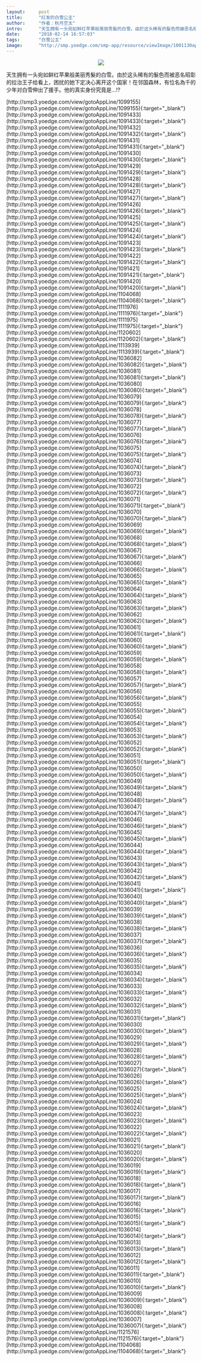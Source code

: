 ```yaml
---
layout:     post
title:      "红发的白雪公主"
author:     "作者：秋月空太"
intro:      "天生拥有一头宛如鲜红苹果般美丽秀髮的白雪。由於这头稀有的髮色而被恶名昭彰的拉治王子给看上，困扰的她下定决心离开这个国家！在邻国森林，有位名為千的少年对白雪伸出了援手。他的真实身份究竟是…!?"
date:       "2018-02-14 16:57:03"
tags:       "白雪公主"
image:      "http://smp.yoedge.com/smp-app/resource/viewImage/1001130appline.png"
---
```

<div style="text-align: center">
<p><img src="http://smp.yoedge.com/smp-app/resource/viewImage/1001130appline.png"/></p>
</div>
<p class="post-meta">
<span>天生拥有一头宛如鲜红苹果般美丽秀髮的白雪。由於这头稀有的髮色而被恶名昭彰的拉治王子给看上，困扰的她下定决心离开这个国家！在邻国森林，有位名為千的少年对白雪伸出了援手。他的真实身份究竟是…!?</span>
</p>
[http://smp3.yoedge.com/view/gotoAppLine/1099155](http://smp3.yoedge.com/view/gotoAppLine/1099155){:target="_blank"}
[http://smp3.yoedge.com/view/gotoAppLine/1091433](http://smp3.yoedge.com/view/gotoAppLine/1091433){:target="_blank"}
[http://smp3.yoedge.com/view/gotoAppLine/1091432](http://smp3.yoedge.com/view/gotoAppLine/1091432){:target="_blank"}
[http://smp3.yoedge.com/view/gotoAppLine/1091431](http://smp3.yoedge.com/view/gotoAppLine/1091431){:target="_blank"}
[http://smp3.yoedge.com/view/gotoAppLine/1091430](http://smp3.yoedge.com/view/gotoAppLine/1091430){:target="_blank"}
[http://smp3.yoedge.com/view/gotoAppLine/1091429](http://smp3.yoedge.com/view/gotoAppLine/1091429){:target="_blank"}
[http://smp3.yoedge.com/view/gotoAppLine/1091428](http://smp3.yoedge.com/view/gotoAppLine/1091428){:target="_blank"}
[http://smp3.yoedge.com/view/gotoAppLine/1091427](http://smp3.yoedge.com/view/gotoAppLine/1091427){:target="_blank"}
[http://smp3.yoedge.com/view/gotoAppLine/1091426](http://smp3.yoedge.com/view/gotoAppLine/1091426){:target="_blank"}
[http://smp3.yoedge.com/view/gotoAppLine/1091425](http://smp3.yoedge.com/view/gotoAppLine/1091425){:target="_blank"}
[http://smp3.yoedge.com/view/gotoAppLine/1091424](http://smp3.yoedge.com/view/gotoAppLine/1091424){:target="_blank"}
[http://smp3.yoedge.com/view/gotoAppLine/1091423](http://smp3.yoedge.com/view/gotoAppLine/1091423){:target="_blank"}
[http://smp3.yoedge.com/view/gotoAppLine/1091422](http://smp3.yoedge.com/view/gotoAppLine/1091422){:target="_blank"}
[http://smp3.yoedge.com/view/gotoAppLine/1091421](http://smp3.yoedge.com/view/gotoAppLine/1091421){:target="_blank"}
[http://smp3.yoedge.com/view/gotoAppLine/1091420](http://smp3.yoedge.com/view/gotoAppLine/1091420){:target="_blank"}
[http://smp3.yoedge.com/view/gotoAppLine/1104068](http://smp3.yoedge.com/view/gotoAppLine/1104068){:target="_blank"}
[http://smp3.yoedge.com/view/gotoAppLine/1111976](http://smp3.yoedge.com/view/gotoAppLine/1111976){:target="_blank"}
[http://smp3.yoedge.com/view/gotoAppLine/1111975](http://smp3.yoedge.com/view/gotoAppLine/1111975){:target="_blank"}
[http://smp3.yoedge.com/view/gotoAppLine/1120602](http://smp3.yoedge.com/view/gotoAppLine/1120602){:target="_blank"}
[http://smp3.yoedge.com/view/gotoAppLine/1113939](http://smp3.yoedge.com/view/gotoAppLine/1113939){:target="_blank"}
[http://smp3.yoedge.com/view/gotoAppLine/1036082](http://smp3.yoedge.com/view/gotoAppLine/1036082){:target="_blank"}
[http://smp3.yoedge.com/view/gotoAppLine/1036081](http://smp3.yoedge.com/view/gotoAppLine/1036081){:target="_blank"}
[http://smp3.yoedge.com/view/gotoAppLine/1036080](http://smp3.yoedge.com/view/gotoAppLine/1036080){:target="_blank"}
[http://smp3.yoedge.com/view/gotoAppLine/1036079](http://smp3.yoedge.com/view/gotoAppLine/1036079){:target="_blank"}
[http://smp3.yoedge.com/view/gotoAppLine/1036078](http://smp3.yoedge.com/view/gotoAppLine/1036078){:target="_blank"}
[http://smp3.yoedge.com/view/gotoAppLine/1036077](http://smp3.yoedge.com/view/gotoAppLine/1036077){:target="_blank"}
[http://smp3.yoedge.com/view/gotoAppLine/1036076](http://smp3.yoedge.com/view/gotoAppLine/1036076){:target="_blank"}
[http://smp3.yoedge.com/view/gotoAppLine/1036075](http://smp3.yoedge.com/view/gotoAppLine/1036075){:target="_blank"}
[http://smp3.yoedge.com/view/gotoAppLine/1036074](http://smp3.yoedge.com/view/gotoAppLine/1036074){:target="_blank"}
[http://smp3.yoedge.com/view/gotoAppLine/1036073](http://smp3.yoedge.com/view/gotoAppLine/1036073){:target="_blank"}
[http://smp3.yoedge.com/view/gotoAppLine/1036072](http://smp3.yoedge.com/view/gotoAppLine/1036072){:target="_blank"}
[http://smp3.yoedge.com/view/gotoAppLine/1036071](http://smp3.yoedge.com/view/gotoAppLine/1036071){:target="_blank"}
[http://smp3.yoedge.com/view/gotoAppLine/1036070](http://smp3.yoedge.com/view/gotoAppLine/1036070){:target="_blank"}
[http://smp3.yoedge.com/view/gotoAppLine/1036069](http://smp3.yoedge.com/view/gotoAppLine/1036069){:target="_blank"}
[http://smp3.yoedge.com/view/gotoAppLine/1036068](http://smp3.yoedge.com/view/gotoAppLine/1036068){:target="_blank"}
[http://smp3.yoedge.com/view/gotoAppLine/1036067](http://smp3.yoedge.com/view/gotoAppLine/1036067){:target="_blank"}
[http://smp3.yoedge.com/view/gotoAppLine/1036066](http://smp3.yoedge.com/view/gotoAppLine/1036066){:target="_blank"}
[http://smp3.yoedge.com/view/gotoAppLine/1036065](http://smp3.yoedge.com/view/gotoAppLine/1036065){:target="_blank"}
[http://smp3.yoedge.com/view/gotoAppLine/1036064](http://smp3.yoedge.com/view/gotoAppLine/1036064){:target="_blank"}
[http://smp3.yoedge.com/view/gotoAppLine/1036063](http://smp3.yoedge.com/view/gotoAppLine/1036063){:target="_blank"}
[http://smp3.yoedge.com/view/gotoAppLine/1036062](http://smp3.yoedge.com/view/gotoAppLine/1036062){:target="_blank"}
[http://smp3.yoedge.com/view/gotoAppLine/1036061](http://smp3.yoedge.com/view/gotoAppLine/1036061){:target="_blank"}
[http://smp3.yoedge.com/view/gotoAppLine/1036060](http://smp3.yoedge.com/view/gotoAppLine/1036060){:target="_blank"}
[http://smp3.yoedge.com/view/gotoAppLine/1036059](http://smp3.yoedge.com/view/gotoAppLine/1036059){:target="_blank"}
[http://smp3.yoedge.com/view/gotoAppLine/1036058](http://smp3.yoedge.com/view/gotoAppLine/1036058){:target="_blank"}
[http://smp3.yoedge.com/view/gotoAppLine/1036057](http://smp3.yoedge.com/view/gotoAppLine/1036057){:target="_blank"}
[http://smp3.yoedge.com/view/gotoAppLine/1036056](http://smp3.yoedge.com/view/gotoAppLine/1036056){:target="_blank"}
[http://smp3.yoedge.com/view/gotoAppLine/1036055](http://smp3.yoedge.com/view/gotoAppLine/1036055){:target="_blank"}
[http://smp3.yoedge.com/view/gotoAppLine/1036054](http://smp3.yoedge.com/view/gotoAppLine/1036054){:target="_blank"}
[http://smp3.yoedge.com/view/gotoAppLine/1036053](http://smp3.yoedge.com/view/gotoAppLine/1036053){:target="_blank"}
[http://smp3.yoedge.com/view/gotoAppLine/1036052](http://smp3.yoedge.com/view/gotoAppLine/1036052){:target="_blank"}
[http://smp3.yoedge.com/view/gotoAppLine/1036051](http://smp3.yoedge.com/view/gotoAppLine/1036051){:target="_blank"}
[http://smp3.yoedge.com/view/gotoAppLine/1036050](http://smp3.yoedge.com/view/gotoAppLine/1036050){:target="_blank"}
[http://smp3.yoedge.com/view/gotoAppLine/1036049](http://smp3.yoedge.com/view/gotoAppLine/1036049){:target="_blank"}
[http://smp3.yoedge.com/view/gotoAppLine/1036048](http://smp3.yoedge.com/view/gotoAppLine/1036048){:target="_blank"}
[http://smp3.yoedge.com/view/gotoAppLine/1036047](http://smp3.yoedge.com/view/gotoAppLine/1036047){:target="_blank"}
[http://smp3.yoedge.com/view/gotoAppLine/1036046](http://smp3.yoedge.com/view/gotoAppLine/1036046){:target="_blank"}
[http://smp3.yoedge.com/view/gotoAppLine/1036045](http://smp3.yoedge.com/view/gotoAppLine/1036045){:target="_blank"}
[http://smp3.yoedge.com/view/gotoAppLine/1036044](http://smp3.yoedge.com/view/gotoAppLine/1036044){:target="_blank"}
[http://smp3.yoedge.com/view/gotoAppLine/1036043](http://smp3.yoedge.com/view/gotoAppLine/1036043){:target="_blank"}
[http://smp3.yoedge.com/view/gotoAppLine/1036042](http://smp3.yoedge.com/view/gotoAppLine/1036042){:target="_blank"}
[http://smp3.yoedge.com/view/gotoAppLine/1036041](http://smp3.yoedge.com/view/gotoAppLine/1036041){:target="_blank"}
[http://smp3.yoedge.com/view/gotoAppLine/1036040](http://smp3.yoedge.com/view/gotoAppLine/1036040){:target="_blank"}
[http://smp3.yoedge.com/view/gotoAppLine/1036039](http://smp3.yoedge.com/view/gotoAppLine/1036039){:target="_blank"}
[http://smp3.yoedge.com/view/gotoAppLine/1036038](http://smp3.yoedge.com/view/gotoAppLine/1036038){:target="_blank"}
[http://smp3.yoedge.com/view/gotoAppLine/1036037](http://smp3.yoedge.com/view/gotoAppLine/1036037){:target="_blank"}
[http://smp3.yoedge.com/view/gotoAppLine/1036036](http://smp3.yoedge.com/view/gotoAppLine/1036036){:target="_blank"}
[http://smp3.yoedge.com/view/gotoAppLine/1036035](http://smp3.yoedge.com/view/gotoAppLine/1036035){:target="_blank"}
[http://smp3.yoedge.com/view/gotoAppLine/1036034](http://smp3.yoedge.com/view/gotoAppLine/1036034){:target="_blank"}
[http://smp3.yoedge.com/view/gotoAppLine/1036033](http://smp3.yoedge.com/view/gotoAppLine/1036033){:target="_blank"}
[http://smp3.yoedge.com/view/gotoAppLine/1036032](http://smp3.yoedge.com/view/gotoAppLine/1036032){:target="_blank"}
[http://smp3.yoedge.com/view/gotoAppLine/1036031](http://smp3.yoedge.com/view/gotoAppLine/1036031){:target="_blank"}
[http://smp3.yoedge.com/view/gotoAppLine/1036030](http://smp3.yoedge.com/view/gotoAppLine/1036030){:target="_blank"}
[http://smp3.yoedge.com/view/gotoAppLine/1036029](http://smp3.yoedge.com/view/gotoAppLine/1036029){:target="_blank"}
[http://smp3.yoedge.com/view/gotoAppLine/1036028](http://smp3.yoedge.com/view/gotoAppLine/1036028){:target="_blank"}
[http://smp3.yoedge.com/view/gotoAppLine/1036027](http://smp3.yoedge.com/view/gotoAppLine/1036027){:target="_blank"}
[http://smp3.yoedge.com/view/gotoAppLine/1036026](http://smp3.yoedge.com/view/gotoAppLine/1036026){:target="_blank"}
[http://smp3.yoedge.com/view/gotoAppLine/1036025](http://smp3.yoedge.com/view/gotoAppLine/1036025){:target="_blank"}
[http://smp3.yoedge.com/view/gotoAppLine/1036024](http://smp3.yoedge.com/view/gotoAppLine/1036024){:target="_blank"}
[http://smp3.yoedge.com/view/gotoAppLine/1036023](http://smp3.yoedge.com/view/gotoAppLine/1036023){:target="_blank"}
[http://smp3.yoedge.com/view/gotoAppLine/1036022](http://smp3.yoedge.com/view/gotoAppLine/1036022){:target="_blank"}
[http://smp3.yoedge.com/view/gotoAppLine/1036021](http://smp3.yoedge.com/view/gotoAppLine/1036021){:target="_blank"}
[http://smp3.yoedge.com/view/gotoAppLine/1036020](http://smp3.yoedge.com/view/gotoAppLine/1036020){:target="_blank"}
[http://smp3.yoedge.com/view/gotoAppLine/1036019](http://smp3.yoedge.com/view/gotoAppLine/1036019){:target="_blank"}
[http://smp3.yoedge.com/view/gotoAppLine/1036018](http://smp3.yoedge.com/view/gotoAppLine/1036018){:target="_blank"}
[http://smp3.yoedge.com/view/gotoAppLine/1036017](http://smp3.yoedge.com/view/gotoAppLine/1036017){:target="_blank"}
[http://smp3.yoedge.com/view/gotoAppLine/1036016](http://smp3.yoedge.com/view/gotoAppLine/1036016){:target="_blank"}
[http://smp3.yoedge.com/view/gotoAppLine/1036015](http://smp3.yoedge.com/view/gotoAppLine/1036015){:target="_blank"}
[http://smp3.yoedge.com/view/gotoAppLine/1036014](http://smp3.yoedge.com/view/gotoAppLine/1036014){:target="_blank"}
[http://smp3.yoedge.com/view/gotoAppLine/1036013](http://smp3.yoedge.com/view/gotoAppLine/1036013){:target="_blank"}
[http://smp3.yoedge.com/view/gotoAppLine/1036012](http://smp3.yoedge.com/view/gotoAppLine/1036012){:target="_blank"}
[http://smp3.yoedge.com/view/gotoAppLine/1036011](http://smp3.yoedge.com/view/gotoAppLine/1036011){:target="_blank"}
[http://smp3.yoedge.com/view/gotoAppLine/1036010](http://smp3.yoedge.com/view/gotoAppLine/1036010){:target="_blank"}
[http://smp3.yoedge.com/view/gotoAppLine/1036009](http://smp3.yoedge.com/view/gotoAppLine/1036009){:target="_blank"}
[http://smp3.yoedge.com/view/gotoAppLine/1036008](http://smp3.yoedge.com/view/gotoAppLine/1036008){:target="_blank"}
[http://smp3.yoedge.com/view/gotoAppLine/1036007](http://smp3.yoedge.com/view/gotoAppLine/1036007){:target="_blank"}
[http://smp3.yoedge.com/view/gotoAppLine/1121576](http://smp3.yoedge.com/view/gotoAppLine/1121576){:target="_blank"}
[http://smp3.yoedge.com/view/gotoAppLine/1104068](http://smp3.yoedge.com/view/gotoAppLine/1104068){:target="_blank"}


